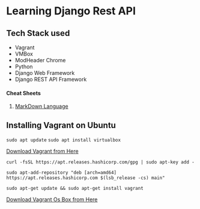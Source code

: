 # Learning Django Rest API
## Tech Stack used
- Vagrant
- VMBox
- ModHeader Chrome
- Python
- Django Web Framework
- Django REST API Framework

#### Cheat Sheets
1. [MarkDown Language](https://github.com/adam-p/markdown-here/wiki/Markdown-Cheatsheet)

## Installing Vagrant on Ubuntu
`sudo apt update`
`sudo apt install virtualbox`

[Download Vagrant from Here](https://www.vagrantup.com/downloads "Vagrant Download Page")

`curl -fsSL https://apt.releases.hashicorp.com/gpg | sudo apt-key add -`

`sudo apt-add-repository "deb [arch=amd64] https://apt.releases.hashicorp.com $(lsb_release -cs) main"`

`sudo apt-get update && sudo apt-get install vagrant`

[Download Vagrant Os Box from Here](https://app.vagrantup.com/ubuntu/boxes/focal64 "Vagrant Ubuntu Box Page")